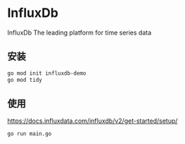 # InfluxDb
InfluxDb
The leading platform for time series data

## 安装

```bash
go mod init influxdb-demo
go mod tidy
```

## 使用
https://docs.influxdata.com/influxdb/v2/get-started/setup/
```bash
go run main.go
```
